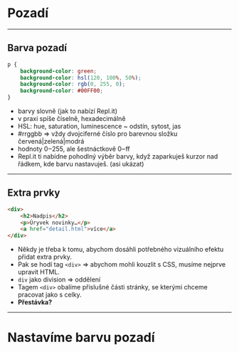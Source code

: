 <!-- .slide: data-state="c-slide-inter" -->

# Pozadí

---

## Barva pozadí

```css
p {
    background-color: green;
    background-color: hsl(120, 100%, 50%);
    background-color: rgb(0, 255, 0);
    background-color: #00FF00;
}
```
<!-- .element: class="c-text-sm" contenteditable="true" -->

>>>
* barvy slovně (jak to nabízí Repl.it)
* v praxi spíše číselně, hexadecimálně
* HSL: hue, saturation, luminescence ~ odstín, sytost, jas
* #rrggbb => vždy dvojciferné číslo pro barevnou složku červená|zelená|modrá
* hodnoty 0‒255, ale šestnáctkově 0‒ff
* Repl.it ti nabídne pohodlný výběr barvy, když zaparkuješ kurzor nad řádkem, kde barvu nastavuješ. (asi ukázat)


---

## Extra prvky

```html
<div>
    <h2>Nadpis</h2>
    <p>Úryvek novinky…</p>
    <a href="detail.html">více</a>
</div>
```

>>>
* Někdy je třeba k tomu, abychom dosáhli potřebného vizuálního efektu přidat extra prvky.
* Pak se hodí tag `<div>` => abychom mohli kouzlit s CSS, musíme nejprve upravit HTML.
* `div` jako division => oddělení
* Tagem `<div>` obalíme přislušné části stránky, se kterými chceme pracovat jako s celky.
* **Přestávka?**

---

<!-- .slide: data-state="c-slide-task" -->

# Nastavíme barvu pozadí

